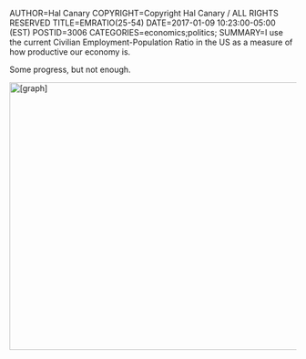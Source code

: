 AUTHOR=Hal Canary
COPYRIGHT=Copyright Hal Canary / ALL RIGHTS RESERVED
TITLE=EMRATIO(25-54)
DATE=2017-01-09 10:23:00-05:00 (EST)
POSTID=3006
CATEGORIES=economics;politics;
SUMMARY=I use the current Civilian Employment-Population Ratio in the US as a measure of how productive our economy is.

Some progress, but not enough.

<a href="https://fred.stlouisfed.org/graph/?g=cjIW"><img
src="https://fred.stlouisfed.org/graph/fredgraph.png?g=cjIW"
alt="[graph]" width="1168" height="470"></a>
